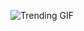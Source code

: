 ![Trending GIF](https://media3.giphy.com/media/v1.Y2lkPThiYjIxNzcybWYwdGVsOTN1eHlzMjgzaHNvZm9vYWRramlhYjUzdm5tMmIyZjdldiZlcD12MV9naWZzX3NlYXJjaCZjdD1n/2jMtpIi8mhE8ctiMtK/giphy.gif)
